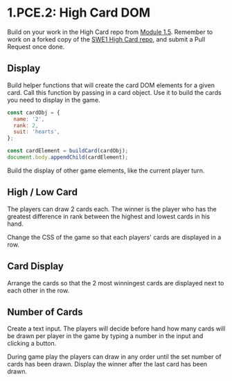 # 1.PCE.2: High Card DOM

Build on your work in the High Card repo from [Module 1.5](../1-5-new-high-card.md). Remember to work on a forked copy of the [SWE1 High Card repo](https://github.com/rocketacademy/high-card-swe1), and submit a Pull Request once done.

## Display

Build helper functions that will create the card DOM elements for a given card. Call this function by passing in a card object. Use it to build the cards you need to display in the game.

```javascript
const cardObj = {
  name: '2',
  rank: 2,
  suit: 'hearts',
};

const cardElement = buildCard(cardObj);
document.body.appendChild(cardElement);
```

Build the display of other game elements, like the current player turn.

## High / Low Card

The players can draw 2 cards each. The winner is the player who has the greatest difference in rank between the highest and lowest cards in his hand.

Change the CSS of the game so that each players' cards are displayed in a row.

## Card Display

Arrange the cards so that the 2 most winningest cards are displayed next to each other in the row.

## Number of Cards

Create a text input. The players will decide before hand how many cards will be drawn per player in the game by typing a number in the input and clicking a button.

During game play the players can draw in any order until the set number of cards has been drawn. Display the winner after the last card has been drawn.


